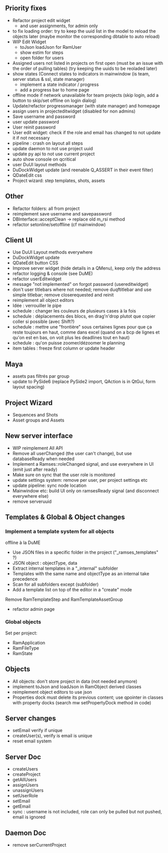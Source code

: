## Priority fixes

- Refactor project edit widget
    - and user assignments, for admin only
- to fix loading order: try to keep the uuid list in the model to reload the objects later (maybe monitor the corresponding dbtable to auto reload)
- WIP Edit Widget
    - toJson loadJson for RamUser
    - show estim for steps
    - open folder for users
- Assigned users not listed in projects on first open (must be an issue with the order of pulling tables) (try keeping the uuids to be reoladed later)
- show states (Connect states to indicators in mainwindow (is team, server status & ssl, state manager)
    - implement a state indicator / progress
    - add a progress bar to home page
- offline mode if network unavailable for team projects (skip login, add a button to skip/set offline on login dialog)
- Update/refactor progressmanager (with state manager) and homepage
- assign users in projecteditwidget (disabled for non admins)
- Save username and password
- user update password
- User reinit password
- User edit widget: check if the role and email has changed to not update it if not necessary
- pipeline : crash on layout all steps
- update daemon to not use project uuid
- update py api to not use current project
- auto show console on qcritical
- user DuUI layout methods
- DuDockWidget update (and reenable Q_ASSERT in their event filter)
- QDateEdit css
- Project wizard: step templates, shots, assets

## Other

- Refactor folders: all from project
- reimplement save username and savepassword
- DBInterface::acceptClean -> replace old m_rsi method
- refactor setonline/setoffline (cf mainwindow)

## Client UI

- Use DuUI Layout methods everywhere
- DuDockWidget update
- QDateEdit button CSS
- Improve server widget (hide details in a QMenu), keep only the address
- refactor logging & console (see DuME)
- refactor userEditwidget
- message "not implemented" on forgot password (usereditwidget)
- don't user titlebars where not needed; remove duqftitlebar and use simple titlebar; remove closerequested and reinit
- reimplement all object editors
- Idée : verrouiller le pipe
- schedule : changer les couleurs de plusieurs cases à la fois
- schedule : déplacements des blocs, en drag'n'drop plutot que copier coller si possible (avec Shift?)
- schedule : mettre une "frontière" sous certaines lignes pour que ça reste toujours en haut, comme dans excel (quand on a bcp de lignes et qu'on est en bas, on voit plus les deadlines tout en haut)
- schedule : qu'on puisse zoomer/dézoomer le planning
- item tables : freeze first column or update header 

## Maya

- assets pas filtrés par group
- update to PySide6 (replace PySide2 import, QAction is in QtGui, form layout spacing)

## Project Wizard

- Sequences and Shots
- Asset groups and Assets

## New server interface

- WIP reimplement All API
- Remove all userChanged (the user can't change), but use databaseReady when needed
- Implement a Ramses::roleChanged signal, and use everywhere in UI (emit just after ready)
- Make sure on sync that the user role is monitored
- update settings system: remove per user, per project settings etc
- update pipeline: sync node location
- Mainwindow etc: build UI only on ramsesReady signal (and disconnect everywhere else)
- remove serveruuid

## Templates & Global & Object changes

### Implement a template system for all objects

offline à la DuME

- Use JSON files in a specific folder in the project ("_ramses_templates" ?)
- JSON object : objectType, data
- Extract internal templates in a "_internal" subfolder
- Templates with the same name and objectType as an internal take precedence
- Scan for all subfolders except (subfolder)
- Add a template list on top of the editor in a "create" mode

Remove RamTemplateStep and RamTemplateAssetGroup

- refactor admin page

### Global objects

Set per project:

- RamApplication
- RamFileType
- RamState

## Objects

- All objects: don't store project in data (not needed anymore)
- implement toJson and loadJson in RamObject derived classes
- reimplement object editors to use json
- Properties dock must delete its previous content; use qpointer in classes with property docks (search mw setPropertyDock method in code)

## Server changes

- setEmail verify if unique
- createUser(s), verify is email is unique
- reset email system

## Server Doc

- createUsers
- createProject
- getAllUsers
- assignUsers
- unassignUsers
- setUserRole
- setEmail
- getEmail
- sync : username is not included, role can only be pulled but not pushed, email is ignored

## Daemon Doc

- remove serCurrentProject
